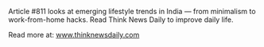 Article #811 looks at emerging lifestyle trends in India — from minimalism to work-from-home hacks. Read Think News Daily to improve daily life.

Read more at: www.thinknewsdaily.com
